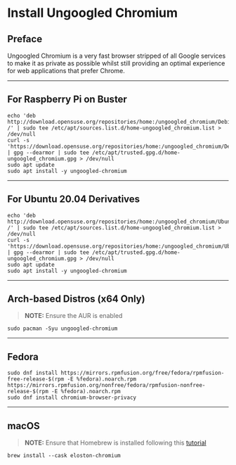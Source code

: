 # Install Ungoogled Chromium
## Preface
Ungoogled Chromium is a very fast browser stripped of all Google services to make it as private as possible whilst still providing an optimal experience for web applications that prefer Chrome.

- - - -

## For Raspberry Pi on Buster
```
echo 'deb http://download.opensuse.org/repositories/home:/ungoogled_chromium/Debian_Buster/ /' | sudo tee /etc/apt/sources.list.d/home-ungoogled_chromium.list > /dev/null
curl -s 'https://download.opensuse.org/repositories/home:/ungoogled_chromium/Debian_Buster/Release.key' | gpg --dearmor | sudo tee /etc/apt/trusted.gpg.d/home-ungoogled_chromium.gpg > /dev/null
sudo apt update
sudo apt install -y ungoogled-chromium
```

- - - -

## For Ubuntu 20.04 Derivatives
```
echo 'deb http://download.opensuse.org/repositories/home:/ungoogled_chromium/Ubuntu_Focal/ /' | sudo tee /etc/apt/sources.list.d/home-ungoogled_chromium.list > /dev/null
curl -s 'https://download.opensuse.org/repositories/home:/ungoogled_chromium/Ubuntu_Focal/Release.key' | gpg --dearmor | sudo tee /etc/apt/trusted.gpg.d/home-ungoogled_chromium.gpg > /dev/null
sudo apt update
sudo apt install -y ungoogled-chromium
```

- - - -

## Arch-based Distros (x64 Only)
> **NOTE:** Ensure the AUR is enabled  
```
sudo pacman -Syu ungoogled-chromium
```

- - - -

## Fedora
```
sudo dnf install https://mirrors.rpmfusion.org/free/fedora/rpmfusion-free-release-$(rpm -E %fedora).noarch.rpm https://mirrors.rpmfusion.org/nonfree/fedora/rpmfusion-nonfree-release-$(rpm -E %fedora).noarch.rpm
sudo dnf install chromium-browser-privacy
```

- - - -

## macOS
> **NOTE:** Ensure that Homebrew is installed following this [tutorial](https://github.com/drank-sinatra/Tutorials/blob/master/Install%20the%20Homebrew%20Package%20Manager%20on%20macOS.md)  
```
brew install --cask eloston-chromium
```
